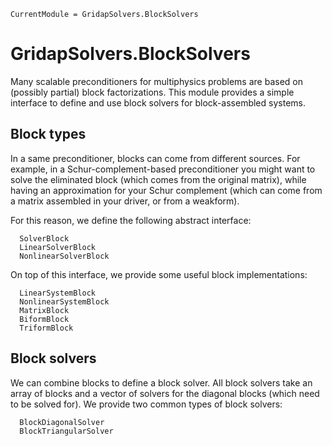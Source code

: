 
```@meta
CurrentModule = GridapSolvers.BlockSolvers
```

# GridapSolvers.BlockSolvers

Many scalable preconditioners for multiphysics problems are based on (possibly partial) block factorizations. This module provides a simple interface to define and use block solvers for block-assembled systems.

## Block types

In a same preconditioner, blocks can come from different sources. For example, in a Schur-complement-based preconditioner you might want to solve the eliminated block (which comes from the original matrix), while having an approximation for your Schur complement (which can come from a matrix assembled in your driver, or from a weakform).

For this reason, we define the following abstract interface:

```@docs
  SolverBlock
  LinearSolverBlock
  NonlinearSolverBlock
```

On top of this interface, we provide some useful block implementations: 

```@docs
  LinearSystemBlock
  NonlinearSystemBlock
  MatrixBlock
  BiformBlock
  TriformBlock
```

## Block solvers

We can combine blocks to define a block solver. All block solvers take an array of blocks and a vector of solvers for the diagonal blocks (which need to be solved for). We provide two common types of block solvers:

```@docs
  BlockDiagonalSolver
  BlockTriangularSolver
```
